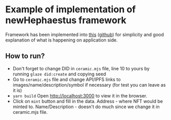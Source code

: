 # Example of implementation of newHephaestus framework
Framework has been implemented into [this](https://learn.figment.io/tutorials/mint-nfts-on-tezos#next-steps) ([github](https://github.com/PriyanshuDangi/Tutorial_Mint_NFTs)) for simplicity and good explanation of what is happening on application side.
## How to run?
- Don't forget to change DID in `ceramic.mjs` file, line 10 to yours by running `glaze did:create` and copying seed
- Go to `ceramic.mjs` file and change API/IPFS links to images/name/description/symbol if necessary (for test you can leave as it is)
- `yarn build` Open [http://localhost:3000](http://localhost:3000) to view it in the browser.
- Click on `mint` button and fill in the data. Address - where NFT would be minted to. Name/Description - doesn't do much since we change it in ceramic.mjs file.
